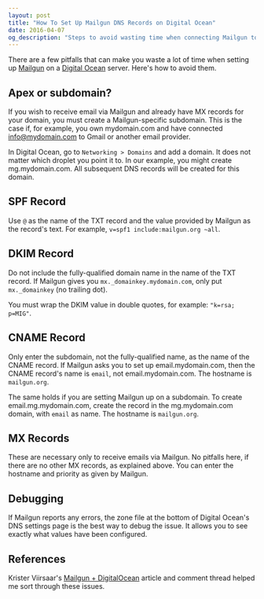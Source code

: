 ```yaml
---
layout: post
title: "How To Set Up Mailgun DNS Records on Digital Ocean"
date: 2016-04-07
og_description: "Steps to avoid wasting time when connecting Mailgun to Digital Ocean."
---
```


There are a few pitfalls that can make you waste a lot of time when setting up [Mailgun](https://mailgun.com) on a [Digital Ocean](https://digitalocean.com) server. Here's how to avoid them.

## Apex or subdomain?

If you wish to receive email via Mailgun and already have MX records for your domain, you must create a Mailgun-specific subdomain. This is the case if, for example, you own mydomain.com and have connected info@mydomain.com to Gmail or another email provider.

In Digital Ocean, go to `Networking > Domains` and add a domain. It does not matter which droplet you point it to. In our example, you might create mg.mydomain.com. All subsequent DNS records will be created for this domain.

## SPF Record

Use `@` as the name of the TXT record and the value provided by Mailgun as the record's text. For example, `v=spf1 include:mailgun.org ~all`.

## DKIM Record

Do not include the fully-qualified domain name in the name of the TXT record. If Mailgun gives you `mx._domainkey.mydomain.com`, only put `mx._domainkey` (no trailing dot).

You must wrap the DKIM value in double quotes, for example: `"k=rsa; p=MIG"`.

## CNAME Record

Only enter the subdomain, not the fully-qualified name, as the name of the CNAME record. If Mailgun asks you to set up email.mydomain.com, then the CNAME record's name is `email`, not email.mydomain.com. The hostname is `mailgun.org`.

The same holds if you are setting Mailgun up on a subdomain. To create email.mg.mydomain.com, create the record in the mg.mydomain.com domain, with `email` as name. The hostname is `mailgun.org`.

## MX Records

These are necessary only to receive emails via Mailgun. No pitfalls here, if there are no other MX records, as explained above. You can enter the hostname and priority as given by Mailgun.

## Debugging

If Mailgun reports any errors, the zone file at the bottom of Digital Ocean's DNS settings page is the best way to debug the issue. It allows you to see exactly what values have been configured.

## References

Krister Viirsaar's [Mailgun + DigitalOcean](http://code.krister.ee/mailgun-digitalocean/) article and comment thread helped me sort through these issues.
